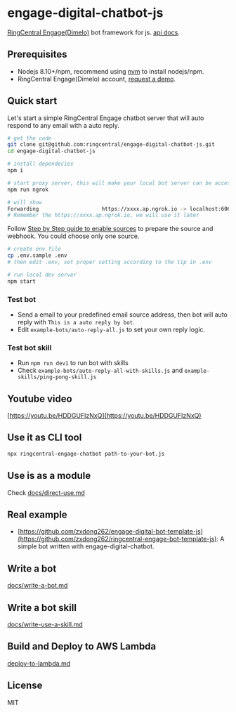 
# engage-digital-chatbot-js

[RingCentral Engage(Dimelo)](https://www.dimelo.com/en/dimelo-digital) bot framework for js. [api docs](https://github.com/ringcentral/ringcentral-api-specs/tree/master/specs/dimelo-api).

## Prerequisites

- Nodejs 8.10+/npm, recommend using [nvm](https://github.com/creationix/nvm) to install nodejs/npm.
- RingCentral Engage(Dimelo) account, [request a demo](http://site.dimelo.com/en/demo#schedule-demo).

## Quick start

Let's start a simple RingCentral Engage chatbot server that will auto respond to any email with a auto reply.

```bash
# get the code
git clone git@github.com:ringcentral/engage-digital-chatbot-js.git
cd engage-digital-chatbot-js

# install dependecies
npm i

# start proxy server, this will make your local bot server can be accessed by RingCentral service
npm run ngrok

# will show
Forwarding                    https://xxxx.ap.ngrok.io -> localhost:6066
# Remember the https://xxxx.ap.ngrok.io, we will use it later
```

Follow [Step by Step guide to enable sources](docs/guides-to-add-sources.md) to prepare the source and webhook. You could choose only one source.

```bash
# create env file
cp .env.sample .env
# then edit .env, set proper setting according to the tip in .env

# run local dev server
npm start
```

### Test bot

- Send a email to your predefined email source address, then bot will auto reply with `This is a auto reply by bot`.
- Edit `example-bots/auto-reply-all.js` to set your own reply logic.

### Test bot skill

- Run `npm run dev1` to run bot with skills
- Check `example-bots/auto-reply-all-with-skills.js` and `example-skills/ping-pong-skill.js`

## Youtube video

[https://youtu.be/HDDGUFIzNxQ](https://youtu.be/HDDGUFIzNxQ)

## Use it as CLI tool

```bash
npx ringcentral-engage-chatbot path-to-your-bot.js
```

## Use is as a module

Check [docs/direct-use.md](docs/direct-use.md)

## Real example

- [https://github.com/zxdong262/engage-digital-bot-template-js](https://github.com/zxdong262/ringcentral-engage-bot-template-js): A simple bot written with engage-digital-chatbot.

## Write a bot

[docs/write-a-bot.md](docs/write-a-bot.md)

## Write a bot skill

[docs/write-use-a-skill.md](docs/write-use-a-skill.md)

## Build and Deploy to AWS Lambda

[deploy-to-lambda.md](docs/deploy-to-lambda.md)

## License

MIT
